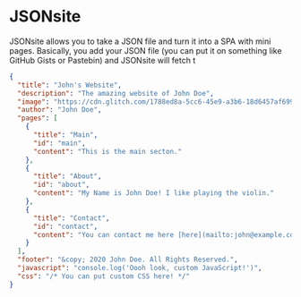 # JSONsite

JSONsite allows you to take a JSON file and turn it into a SPA with mini pages. 
Basically, you add your JSON file (you can put it on something like GitHub Gists or Pastebin) and JSONsite will fetch t

```json
{
  "title": "John's Website",
  "description": "The amazing website of John Doe",
  "image": "https://cdn.glitch.com/1788ed8a-5cc6-45e9-a3b6-18d6457af699%2Fundraw_profile_pic_ic5t.png?v=1606325421049",
  "author": "John Doe",
  "pages": [
    {
      "title": "Main",
      "id": "main",
      "content": "This is the main secton."
    },
    {
      "title": "About",
      "id": "about",
      "content": "My Name is John Doe! I like playing the violin."
    },
    {
      "title": "Contact",
      "id": "contact",
      "content": "You can contact me here [here](mailto:john@example.com)."
    }
  ],
  "footer": "&copy; 2020 John Doe. All Rights Reserved.",
  "javascript": "console.log('Oooh look, custom JavaScript!')",
  "css": "/* You can put custom CSS here! */"
}
```
